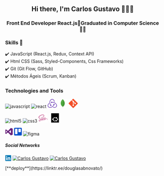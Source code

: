 <h2 align="center">Hi there, I'm Carlos Gustavo 👨🏻‍💻 
<h3 align="center">Front End Developer React.js🔹️Graduated in Computer Science 👨‍🎓️ </h3>
 
### Skills 📝️
✔️ JavaScript (React.js, Redux, Context API) <br/>
✔️ Html CSS (Sass, Styled-Components, Css Frameworks) <br/>
✔️ Git (Git Flow, GitHub) <br/>
✔️ Métodos Ágeis (Scrum, Kanban)  <br/>
</p>

 ### Technologies and Tools
 <p align="left">
  <img src="https://devicons.github.io/devicon/devicon.git/icons/javascript/javascript-original.svg" alt="javascript" width="30"  height="30" />
  <img src="https://devicons.github.io/devicon/devicon.git/icons/react/react-original-wordmark.svg" alt="react" width="30" height="30"/>
  <img src="https://github.com/devicons/devicon/blob/master/icons/redux/redux-original.svg" alt="redux" width="30" height="30"/>
  <img src="https://raw.githubusercontent.com/devicons/devicon/40cd6bc89a299dc50ac289f8e3b071d0dff49d9c/icons/mongodb/mongodb-original.svg" alt="Mongo" width="30" height="30"/>
  <img src="https://github.com/devicons/devicon/blob/master/icons/git/git-original.svg" alt="git" width="30"  height="30"  />
  </p>
  <p align="left">
  <img src="https://devicons.github.io/devicon/devicon.git/icons/html5/html5-original-wordmark.svg" alt="html5"  width="30"  height="30" />
  <img src="https://devicons.github.io/devicon/devicon.git/icons/css3/css3-original-wordmark.svg" alt="css3"  width="30"  height="30" />
  <img src="https://github.com/devicons/devicon/blob/master/icons/sass/sass-original.svg" alt="sass" width="30"  height="30" />
  <img src="https://github.com/devicons/devicon/blob/master/icons/ubuntu/ubuntu-plain.svg" alt="ubuntu" width="40"  height="30" />
 </p>
 <p align="left">
  <img src="https://github.com/devicons/devicon/blob/master/icons/visualstudio/visualstudio-plain.svg" alt="visualstudio" width="25"  height="25" />
 <img src="https://raw.githubusercontent.com/devicons/devicon/40cd6bc89a299dc50ac289f8e3b071d0dff49d9c/icons/trello/trello-plain.svg" alt="trello" width="25"  height="25" />
 <img src="https://www.vectorlogo.zone/logos/figma/figma-icon.svg" alt="figma" width="25"  height="25" />
 
</p>
<h5 align="left">Social Networks</h5>
<p align="left">
<a href="https://www.linkedin.com/in/carlos-gustavo-a71757190/" target="blank"><img align="center" src="https://github.com/devicons/devicon/blob/master/icons/linkedin/linkedin-original.svg" alt="Carlos Gustavo" height="20" width="20" /></a>
 <a href="https://discord.com/channels/@me"target="blank"><img align="center"
  src="https://raw.githubusercontent.com/anuraghazra/anuraghazra/master/assets/discord-round.svg"alt="Carlos Gustavo" height="20" width="20" /></a>
 <a href="https://www.instagram.com/carlosgustavo.br/" target="blank"><img align="center" src="https://cdn.jsdelivr.net/npm/simple-icons@3.0.1/icons/instagram.svg" alt="Carlos Gustavo" height="20" width="20" /></a>
</p>
[**deploy**](https://linktr.ee/douglasabnovato/)

 
                                                       
